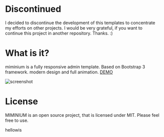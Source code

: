 # Discontinued
I decided to discontinue the development of this templates to concentrate my efforts on other projects. I would be very grateful, if you want to continue this project in another repository. Thanks. :)

# What is it?
miminium is a fully responsive admin template. Based on Bootstrap 3 framework. modern design and full animation. [DEMO](http://akivaron.github.io/miminium/)

![screenshot](https://github.com/akivaron/miminium/blob/master/asset/img/ss.png "screenshot")
# License
MIMINIUM is an open source project, that is licensed under MIT. Please feel free to use.

hellowis 